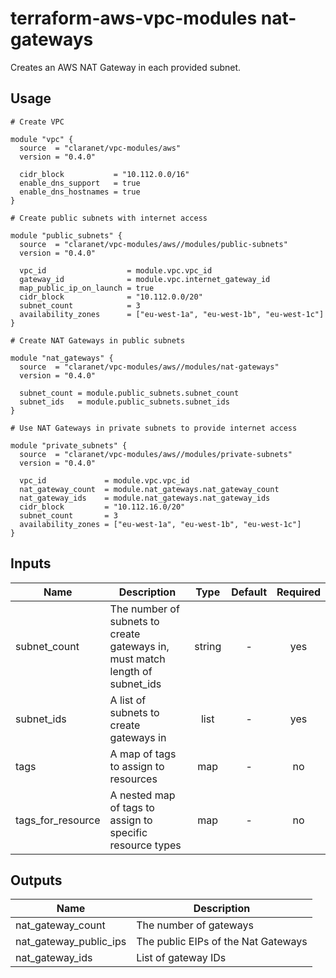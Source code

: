 # terraform-aws-vpc-modules nat-gateways

Creates an AWS NAT Gateway in each provided subnet.

## Usage

```hcl
# Create VPC

module "vpc" {
  source  = "claranet/vpc-modules/aws"
  version = "0.4.0"

  cidr_block           = "10.112.0.0/16"
  enable_dns_support   = true
  enable_dns_hostnames = true
}

# Create public subnets with internet access

module "public_subnets" {
  source  = "claranet/vpc-modules/aws//modules/public-subnets"
  version = "0.4.0"

  vpc_id                  = module.vpc.vpc_id
  gateway_id              = module.vpc.internet_gateway_id
  map_public_ip_on_launch = true
  cidr_block              = "10.112.0.0/20"
  subnet_count            = 3
  availability_zones      = ["eu-west-1a", "eu-west-1b", "eu-west-1c"]
}

# Create NAT Gateways in public subnets

module "nat_gateways" {
  source  = "claranet/vpc-modules/aws//modules/nat-gateways"
  version = "0.4.0"

  subnet_count = module.public_subnets.subnet_count
  subnet_ids   = module.public_subnets.subnet_ids
}

# Use NAT Gateways in private subnets to provide internet access

module "private_subnets" {
  source  = "claranet/vpc-modules/aws//modules/private-subnets"
  version = "0.4.0"

  vpc_id             = module.vpc.vpc_id
  nat_gateway_count  = module.nat_gateways.nat_gateway_count
  nat_gateway_ids    = module.nat_gateways.nat_gateway_ids
  cidr_block         = "10.112.16.0/20"
  subnet_count       = 3
  availability_zones = ["eu-west-1a", "eu-west-1b", "eu-west-1c"]
}
```

## Inputs

| Name | Description | Type | Default | Required |
|------|-------------|:----:|:-----:|:-----:|
| subnet_count | The number of subnets to create gateways in, must match length of subnet_ids | string | - | yes |
| subnet_ids | A list of subnets to create gateways in | list | - | yes |
| tags | A map of tags to assign to resources | map | - | no |
| tags_for_resource | A nested map of tags to assign to specific resource types | map | - | no |

## Outputs

| Name | Description |
|------|-------------|
| nat_gateway_count | The number of gateways |
| nat_gateway_public_ips | The public EIPs of the Nat Gateways
| nat_gateway_ids | List of gateway IDs |
